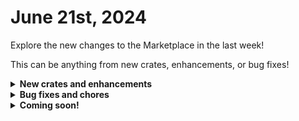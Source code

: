 # June 21st, 2024

Explore the new changes to the Marketplace in the last week!

This can be anything from new crates, enhancements, or bug fixes!

<details>

<summary><strong>New crates and enhancements</strong></summary>

* Document User Details
  * Support for Hudu
* Document Shared Mailbox Details
  * Support for Hudu
* Organizational Setup Report
  * Added `if org.is_enabled == true` to the 'all\_orgs' data alias to filter out disabled orgs.
* Rewst: User Offboarding
  * Added 'accountEnabled' to the items returned from the 'Graph List Users' actions and updated the 'options' data alias to include `and users.accountEnabled == true` to hide disabled users.

</details>

<details>

<summary><strong>Bug fixes and chores</strong></summary>

* Rewst: User Onboarding
  * Modified form fields for on-prem to be set to hidden. Desired behavior is for them to only show when the org var for on\_prem is configured.
* Microsoft 365 Quarantine Email Release
  * Updated the 'eco\_release' task so it is using the 'Release-QuarantineMessage' Cmdlet instead of 'Get-QuarantineMessage' so that it would properly release a message.

</details>

<details>

<summary><strong>Coming soon!</strong></summary>

* Rewst: User Offboarding - in testing with customers
  * On-prem AD support
* NEW CRATE - Liongard MFA Remediation
  * Liongard detects when MFA is not enabled properly, logs it to a PSA ticket, Rewst enables MFA and updates the ticket.
* NEW CRATE - Billing Count Report Crate
  * Generate a billing report with license counts in 12 different integrations

</details>

